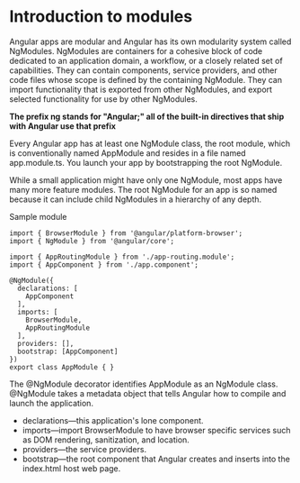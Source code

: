 # Introduction to modules

Angular apps are modular and Angular has its own modularity system called NgModules. NgModules are containers for a cohesive block of code dedicated to an application domain, a workflow, or a closely related set of capabilities. They can contain components, service providers, and other code files whose scope is defined by the containing NgModule. They can import functionality that is exported from other NgModules, and export selected functionality for use by other NgModules.

**The prefix ng stands for "Angular;" all of the built-in directives that ship with Angular use that prefix**

Every Angular app has at least one NgModule class, the root module, which is conventionally named AppModule and resides in a file named app.module.ts. You launch your app by bootstrapping the root NgModule.

While a small application might have only one NgModule, most apps have many more feature modules. The root NgModule for an app is so named because it can include child NgModules in a hierarchy of any depth.

Sample module 

```
import { BrowserModule } from '@angular/platform-browser';
import { NgModule } from '@angular/core';

import { AppRoutingModule } from './app-routing.module';
import { AppComponent } from './app.component';

@NgModule({
  declarations: [
    AppComponent
  ],
  imports: [
    BrowserModule,
    AppRoutingModule
  ],
  providers: [],
  bootstrap: [AppComponent]
})
export class AppModule { }
```

The @NgModule decorator identifies AppModule as an NgModule class. @NgModule takes a metadata object that tells Angular how to compile and launch the application.

* declarations—this application's lone component.
* imports—import BrowserModule to have browser specific services such as DOM rendering, sanitization, and location.
* providers—the service providers.
* bootstrap—the root component that Angular creates and inserts into the index.html host web page.
